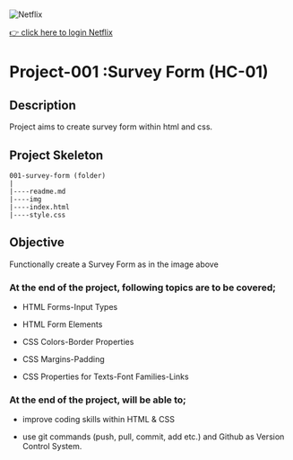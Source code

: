 # 
![Netflix](./img/NETFLİX.gif)

[👉 click here to login Netflix](https://ilkerkr.github.io/netflix2/)

# Project-001 :Survey Form (HC-01)

## Description

Project aims to create survey form within html and css.

## Project Skeleton

```
001-survey-form (folder)
|
|----readme.md                  
|----img
|----index.html  
|----style.css  
```

## Objective

Functionally create a Survey Form as in the image above

### At the end of the project, following topics are to be covered;

- HTML Forms-Input Types
  
- HTML Form Elements

- CSS Colors-Border Properties

- CSS Margins-Padding

- CSS Properties for Texts-Font Families-Links

### At the end of the project, will be able to;

- improve coding skills within HTML & CSS

- use git commands (push, pull, commit, add etc.) and Github as Version Control System.